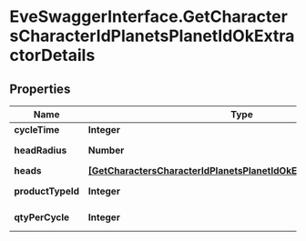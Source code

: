 # EveSwaggerInterface.GetCharactersCharacterIdPlanetsPlanetIdOkExtractorDetails

## Properties
Name | Type | Description | Notes
------------ | ------------- | ------------- | -------------
**cycleTime** | **Integer** | in seconds | 
**headRadius** | **Number** | head_radius number | 
**heads** | [**[GetCharactersCharacterIdPlanetsPlanetIdOkExtractorDetailsHeads]**](GetCharactersCharacterIdPlanetsPlanetIdOkExtractorDetailsHeads.md) | heads array | 
**productTypeId** | **Integer** | product_type_id integer | 
**qtyPerCycle** | **Integer** | qty_per_cycle integer | 


